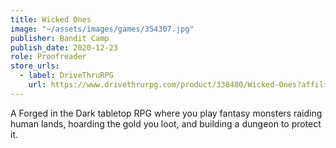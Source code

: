 ```yaml
---
title: Wicked Ones
image: "~/assets/images/games/354307.jpg"
publisher: Bandit Camp
publish_date: 2020-12-23
role: Proofreader
store_urls:
  - label: DriveThruRPG
    url: https://www.drivethrurpg.com/product/338480/Wicked-Ones?affiliate_id=1403878&src=BanditCampHomepage
---
```


A Forged in the Dark tabletop RPG where you play fantasy monsters raiding human lands, hoarding the gold you loot, and building a dungeon to protect it.